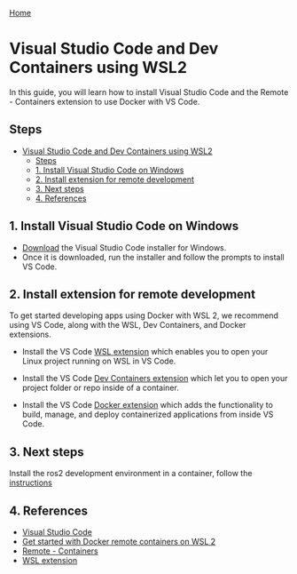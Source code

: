 [Home](/docs/index.md)

# Visual Studio Code and Dev Containers using WSL2

In this guide, you will learn how to install Visual Studio Code and the Remote - Containers extension to use Docker with VS Code.

## Steps

- [Visual Studio Code and Dev Containers using WSL2](#visual-studio-code-and-dev-containers-using-wsl2)
  - [Steps](#steps)
  - [1. Install Visual Studio Code on Windows](#1-install-visual-studio-code-on-windows)
  - [2. Install extension for remote development](#2-install-extension-for-remote-development)
  - [3. Next steps](#3-next-steps)
  - [4. References](#4-references)

## 1. Install Visual Studio Code on Windows

- [Download](https://code.visualstudio.com/download) the Visual Studio Code installer for Windows.
- Once it is downloaded, run the installer and follow the prompts to install VS Code.

## 2. Install extension for remote development

To get started developing apps using Docker with WSL 2, we recommend using VS Code, along with the WSL, Dev Containers, and Docker extensions.

- Install the VS Code [WSL extension](https://marketplace.visualstudio.com/items?itemName=ms-vscode-remote.remote-wsl) which enables you to open your Linux project running on WSL in VS Code.

- Install the VS Code [Dev Containers extension](https://marketplace.visualstudio.com/items?itemName=ms-vscode-remote.remote-containers) which let you to open your project folder or repo inside of a container.

- Install the VS Code [Docker extension](https://marketplace.visualstudio.com/items?itemName=ms-azuretools.vscode-docker) which adds the functionality to build, manage, and deploy containerized applications from inside VS Code.

## 3. Next steps

Install the ros2 development environment in a container, follow the [instructions](/wsl2/ros2_dev_container.md)

## 4. References

- [Visual Studio Code](https://code.visualstudio.com/)
- [Get started with Docker remote containers on WSL 2](https://learn.microsoft.com/en-us/windows/wsl/tutorials/wsl-containers)
- [Remote - Containers](https://marketplace.visualstudio.com/items?itemName=ms-vscode-remote.remote-containers)
- [WSL extension](https://marketplace.visualstudio.com/items?itemName=ms-vscode-remote.remote-wsl)
